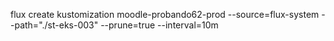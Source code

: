 flux create kustomization moodle-probando62-prod
  --source=flux-system
  --path="./st-eks-003"
  --prune=true
  --interval=10m
